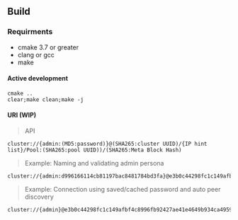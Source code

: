 
## Build
### Requirments
 - cmake 3.7 or greater
 - clang or gcc
 - make

#### Active development
``` shell
cmake ..
clear;make clean;make -j
```

#### URI (WIP)

>API
```
cluster://{admin:(MD5:password)}@(SHA265:cluster UUID)/{IP hint list}/Pool:(SHA265:pool UUID))/(SHA265:Meta Block Hash)
```


>Example: Naming and validating admin persona
```
cluster://{admin:d996166114cb81197bac8481784bd3fa}@e3b0c44298fc1c149afbf4c8996fb92427ae41e4649b934ca495991b7852b855/{10.10.0.1/24,cluster.oceanfs.com:9090}/Pool:f0dde0b4a1b085722434a06756a880e1a30605a59bc9c594f3f00c3723d82f45/3b43717c562bce9a7e4fb710187bc955432132aedf97ae62f116d83e89cf4d3c/
```

> Example: Connection using saved/cached password and auto peer discovery
```
cluster://{admin}@e3b0c44298fc1c149afbf4c8996fb92427ae41e4649b934ca495991b7852b855/{auto}/Pool:f0dde0b4a1b085722434a06756a880e1a30605a59bc9c594f3f00c3723d82f45/3b43717c562bce9a7e4fb710187bc955432132aedf97ae62f116d83e89cf4d3c/
```
